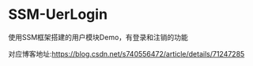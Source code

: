 # SSM-UerLogin
使用SSM框架搭建的用户模块Demo，有登录和注销的功能

对应博客地址:https://blog.csdn.net/s740556472/article/details/71247285
